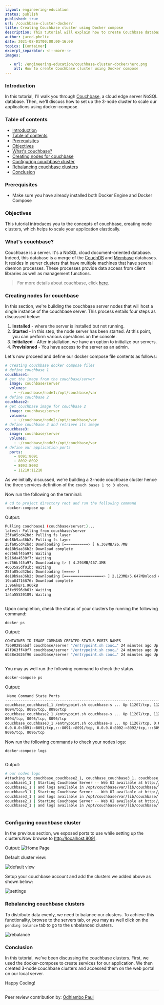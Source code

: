 ```yaml
---
layout: engineering-education
status: publish
published: true
url: /couchbase-cluster-docker/
title: Creating Couchbase cluster using Docker compose
description: This tutorial will explain how to create Couchbase database cluster and deploy to Docker compose
author: jared-phelix
date: 2021-08-01T00:00:00-16:00
topics: [Container]
excerpt_separator: <!--more-->
images:

  - url: /engineering-education/couchbase-cluster-docker/hero.png
    alt: How to create Couchbase cluster using Docker compose
---
```


### Introduction		
In this tutorial, I'll walk you through [Couchbase](https://www.couchbase.com), a cloud edge server NoSQL database. Then, we'll discuss how to set up the 3-node cluster to scale our applications using docker-compose.
		

### Table of contents
- [Introduction](#introduction)
- [Table of contents](#table-of-contents)
- [Prerequisites](#prerequisites)
- [Objectives](#objectives)
- [What's couchbase?](#whats-couchbase)
- [Creating nodes for couchbase](#creating-nodes-for-couchbase)
- [Configuring couchbase cluster](#configuring-couchbase-cluster)
- [Rebalancing couchbase clusters](#rebalancing-couchbase-clusters)
- [Conclusion](#conclusion)
		
### Prerequisites
- Make sure you have already installed both Docker Engine and Docker Compose
		
### Objectives
This tutorial introduces you to the concepts of couchbase, creating node clusters, which helps to scale your application elastically.
		

### What's couchbase?
Couchbase is a server. It's a NoSQL cloud document-oriented database.
Indeed, this database is a merge of the [CouchDB](https://couchdb.apache.org) and [Membase](https://blog.couchbase.com/what-exactly-membase/) databases. 
It resides in server clusters that have multiple machines that have several daemon processes. These processes provide data access from client libraries as well as management functions.
		

> For more details about couchbase, click [here](https://dzone.com/articles/couchbase-architecture-deep). 
		
### Creating nodes for couchbase
In this section, we're building the couchbase server nodes that will host a single instance of the couchbase server. This process entails four steps as discussed below: 

1. **Installed** - where the server is installed but not running.
2. **Started** - In this step, the node server has been started. At this point, you can perform various operations on the console.
3. **Initialized** - After installation, we have an option to initialize our servers.
4. **Provisioned** - You have access to the server as an admin.
		

Let's now proceed and define our docker compose file contents as follows: 
		
```yaml
# creating couchbase docker compose files
# define couchbase 1
couchbase1:
# get the image from the couchbase/server
  image: couchbase/server
  volumes:
    - ~/couchbase/node1:/opt/couchbase/var
# define couchbase 2
couchbase2:
# get couchbase image for couchbase 2
  image: couchbase/server
  volumes:
    - ~/couchbase/node2:/opt/couchbase/var
# define couchbase 3 and retrieve its image
couchbase3:
  image: couchbase/server
  volumes:
    - ~/couchbase/node3:/opt/couchbase/var
# define our application ports
  ports:
    - 8091:8091
    - 8092:8092 
    - 8093:8093 
    - 11210:11210
```
		

As we initially discussed, we're building a 3-node couchbase cluster hence the three services definition of the `couch bases 1 to 3 above`.
		
Now run the following on the terminal: 
		

```bash
# cd to project directory root and run the following command
 docker-compose up -d
```
		

Output:
		

```bash
Pulling couchbase1 (couchbase/server:)...
latest: Pulling from couchbase/server
25fa05cd42bd: Pulling fs layer
de18b9aa36b2: Pulling fs layer
25fa05cd42bd: Downloading [===========> ] 6.368MB/26.7MB
de18b9aa36b2: Download complete
ec756bf45a97: Waiting
b216da4530f7: Waiting
ec756bf45a97: Downloading [> ] 4.294MB/467.3MB
46635a5df01b: Waiting
25fa05cd42bd: Downloading [====> ]
de18b9aa36b2: Downloading [==================> ] 2.123MB/5.647MBnload complete
19ca04716876: Download complete
1.966kB/1.966kB
e5fe9996db61: Waiting
1a4a55520189: Waiting
		
```
Upon completion, check the status of your clusters by running the following command: 
		

```bash
docker ps
```	

Output:
		

```bash
CONTAINER ID IMAGE COMMAND CREATED STATUS PORTS NAMES
75690285abdf couchbase/server "/entrypoint.sh couc…" 24 minutes ago Up 24 minutes 8091-8096/tcp, 11207/tcp, 11210-11211/tcp, 18091-18096/tcp couchbase_couchbase2_1
47f963ff40f7 couchbase/server "/entrypoint.sh couc…" 24 minutes ago Up 24 minutes 8094-8096/tcp, 0.0.0.0:8091-8093->8091-8093/tcp, :::8091-8093->8091-8093/tcp, 11207/tcp, 11211/tcp, 0.0.0.0:11210->11210/tcp, :::11210->11210/tcp, 18091-18096/tcp couchbase_couchbase3_1
6b38e3626f96 couchbase/server "/entrypoint.sh couc…" 24 minutes ago Up 24 minutes 8091-8096/tcp, 11207/tcp, 11210-11211/tcp, 18091-18096/tcp couchbase_couchbase1_1
		
```
		

You may as well run the following command to check the status. 
		
```bash
docker-compose ps
```
		

Output:
		

```bash
 Name Command State Ports 
-----------------------------------------------------------------------------------------------------------------------------------------------------------------------------------------------------------
couchbase_couchbase1_1 /entrypoint.sh couchbase-s ... Up 11207/tcp, 11210/tcp, 11211/tcp, 18091/tcp, 18092/tcp, 18093/tcp, 18094/tcp, 18095/tcp, 18096/tcp, 8091/tcp, 8092/tcp, 8093/tcp, 
8094/tcp, 8095/tcp, 8096/tcp 
couchbase_couchbase2_1 /entrypoint.sh couchbase-s ... Up 11207/tcp, 11210/tcp, 11211/tcp, 18091/tcp, 18092/tcp, 18093/tcp, 18094/tcp, 18095/tcp, 18096/tcp, 8091/tcp, 8092/tcp, 8093/tcp, 
8094/tcp, 8095/tcp, 8096/tcp 
couchbase_couchbase3_1 /entrypoint.sh couchbase-s ... Up 11207/tcp, 0.0.0.0:11210->11210/tcp,:::11210->11210/tcp, 11211/tcp, 18091/tcp, 18092/tcp, 18093/tcp, 18094/tcp, 18095/tcp, 18096/tcp, 
0.0.0.0:8091->8091/tcp,:::8091->8091/tcp, 0.0.0.0:8092->8092/tcp,:::8092->8092/tcp, 0.0.0.0:8093->8093/tcp,:::8093->8093/tcp, 8094/tcp, 
8095/tcp, 8096/tcp 
```
		

Now run the following commands to check your nodes logs:
		

```bash
docker-compose logs
		
```
		

Output:
		

```bash
# our nodes logs
Attaching to couchbase_couchbase2_1, couchbase_couchbase3_1, couchbase_couchbase1_1
couchbase1_1 | Starting Couchbase Server -- Web UI available at http://<ip>:8091
couchbase1_1 | and logs available in /opt/couchbase/var/lib/couchbase/logs
couchbase3_1 | Starting Couchbase Server -- Web UI available at http://<ip>:8091
couchbase3_1 | and logs available in /opt/couchbase/var/lib/couchbase/logs
couchbase2_1 | Starting Couchbase Server -- Web UI available at http://<ip>:8091
couchbase2_1 | and logs available in /opt/couchbase/var/lib/couchbase/logs
		
```
		
### Configuring couchbase cluster
In the previous section, we exposed ports to use while setting up the clusters.Now browse to [http://localhost:8091](http://localhost:8091).
		
Output:
![Home Page](/engineering-education/couchbase-cluster-docker/home.png)
		
Default cluster view:
		
![default view](/engineering-education/couchbase-cluster-docker/default.png)
		
Setup your couchbase account and add the clusters we added above as shown below:
		
![settings](/engineering-education/couchbase-cluster-docker/setting.png)
		
### Rebalancing couchbase clusters
To distribute data evenly, we need to balance our clusters. 
To achieve this functionality, browse to the servers tab, or you may as well click on the `pending balance` tab to go to the unbalanced clusters.

![rebalance](/engineering-education/couchbase-cluster-docker/rebalance.png)
		

### Conclusion	
In this tutorial, we've been discussing the couchbase clusters. First, we used the docker-compose to create services for our application. We then created 3-node couchbase clusters and accessed them on the web portal on our local server.
				
Happy Coding!

---
Peer review contribution by: [Odhiambo Paul](/engineering-education/authors/odhiambo-paul/)
